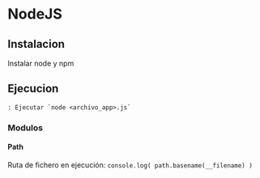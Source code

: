 # NodeJS

## Instalacion

Instalar node y npm

## Ejecucion

    : Ejecutar `node <archivo_app>.js`

### Modulos

#### Path

Ruta de fichero en ejecución:
    `console.log( path.basename(__filename) )`